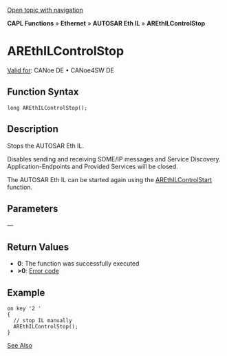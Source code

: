 [Open topic with navigation](../../../../../../CANoeDEFamily.htm#Topics/CAPLFunctions/IP/AUTOSARethIL/Functions/CAPLfunctionAREthILControlStop.md)

**CAPL Functions** » **Ethernet** » **AUTOSAR Eth IL** » **AREthILControlStop**

# AREthILControlStop

[Valid for](../../../../Shared/FeatureAvailability.md): CANoe DE • CANoe4SW DE

## Function Syntax

```plaintext
long AREthILControlStop();
```

## Description

Stops the AUTOSAR Eth IL.

Disables sending and receiving SOME/IP messages and Service Discovery. Application-Endpoints and Provided Services will be closed.

The AUTOSAR Eth IL can be started again using the [AREthILControlStart](CAPLfunctionAREthILControlStart.md) function.

## Parameters

—

## Return Values

- **0**: The function was successfully executed
- **>0**: [Error code](../CAPLfunctionsAREthILErrorCodes.md)

## Example

```plaintext
on key '2 '
{
  // stop IL manually
  AREthILControlStop();
}
```

[See Also](javascript:void(0);)